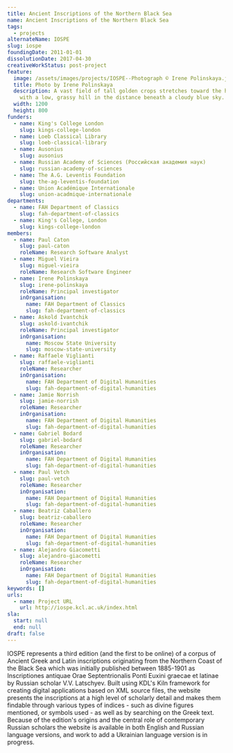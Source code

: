 ```yaml
---
title: Ancient Inscriptions of the Northern Black Sea
name: Ancient Inscriptions of the Northern Black Sea
tags:
  - projects
alternateName: IOSPE
slug: iospe
foundingDate: 2011-01-01
dissolutionDate: 2017-04-30
creativeWorkStatus: post-project
feature:
  image: /assets/images/projects/IOSPE--Photograph © Irene Polinskaya.jpg
  title: Photo by Irene Polinskaya
  description: A vast field of tall golden crops stretches toward the horizon,
    with a low, grassy hill in the distance beneath a cloudy blue sky.
  width: 1200
  height: 800
funders:
  - name: King's College London
    slug: kings-college-london
  - name: Loeb Classical Library
    slug: loeb-classical-library
  - name: Ausonius
    slug: ausonius
  - name: Russian Academy of Sciences (Российская академия наук)
    slug: russian-academy-of-sciences
  - name: The A.G. Leventis Foundation
    slug: the-ag-leventis-foundation
  - name: Union Académique Internationale
    slug: union-acadmique-internationale
departments:
  - name: FAH Department of Classics
    slug: fah-department-of-classics
  - name: King's College, London
    slug: kings-college-london
members:
  - name: Paul Caton
    slug: paul-caton
    roleName: Research Software Analyst
  - name: Miguel Vieira
    slug: miguel-vieira
    roleName: Research Software Engineer
  - name: Irene Polinskaya
    slug: irene-polinskaya
    roleName: Principal investigator
    inOrganisation:
      name: FAH Department of Classics
      slug: fah-department-of-classics
  - name: Askold Ivantchik
    slug: askold-ivantchik
    roleName: Principal investigator
    inOrganisation:
      name: Moscow State University
      slug: moscow-state-university
  - name: Raffaele Viglianti
    slug: raffaele-viglianti
    roleName: Researcher
    inOrganisation:
      name: FAH Department of Digital Humanities
      slug: fah-department-of-digital-humanities
  - name: Jamie Norrish
    slug: jamie-norrish
    roleName: Researcher
    inOrganisation:
      name: FAH Department of Digital Humanities
      slug: fah-department-of-digital-humanities
  - name: Gabriel Bodard
    slug: gabriel-bodard
    roleName: Researcher
    inOrganisation:
      name: FAH Department of Digital Humanities
      slug: fah-department-of-digital-humanities
  - name: Paul Vetch
    slug: paul-vetch
    roleName: Researcher
    inOrganisation:
      name: FAH Department of Digital Humanities
      slug: fah-department-of-digital-humanities
  - name: Beatriz Caballero
    slug: beatriz-caballero
    roleName: Researcher
    inOrganisation:
      name: FAH Department of Digital Humanities
      slug: fah-department-of-digital-humanities
  - name: Alejandro Giacometti
    slug: alejandro-giacometti
    roleName: Researcher
    inOrganisation:
      name: FAH Department of Digital Humanities
      slug: fah-department-of-digital-humanities
keywords: []
urls:
  - name: Project URL
    url: http://iospe.kcl.ac.uk/index.html
sla:
  start: null
  end: null
draft: false
---
```


IOSPE represents a third edition (and the first to be online) of a corpus of Ancient Greek and Latin inscriptions originating from the Northern Coast of the Black Sea which was initially published between 1885-1901 as Inscriptiones antiquae Orae Septentrionalis Ponti Euxini graecae et latinae by Russian scholar V.V. Latschyev.
Built using KDL's Kiln framework for creating digital applications based on XML source files, the website presents the inscriptions at a high level of scholarly detail and makes them findable through various types of indices - such as divine figures mentioned, or symbols used - as well as by searching on the Greek text.
Because of the edition's origins and the central role of contemporary Russian scholars the website is available in both English and Russian language versions, and work to add a Ukrainian language version is in progress.
